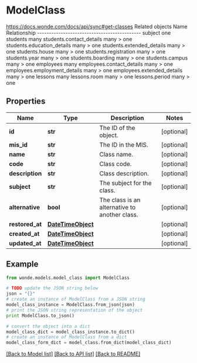 # ModelClass

https://docs.wonde.com/docs/api/sync#get-classes Related objects Name                            Relationship -------------------------------------------- subject                         one students                        many students.contact_details        many > one students.education_details      many > one students.extended_details       many > one students.house                  many > one students.registration           many > one students.year                   many > one students.boarding               many > one students.campus                 many > one employees                       many employees.contact_details       many > one employees.employment_details    many > one employees.extended_details      many > one lessons                         many lessons.room                    many > one lessons.period                  many > one 

## Properties
Name | Type | Description | Notes
------------ | ------------- | ------------- | -------------
**id** | **str** | The ID of the object. | [optional] 
**mis_id** | **str** | The ID in the MIS. | [optional] 
**name** | **str** | Class name. | [optional] 
**code** | **str** | Class code. | [optional] 
**description** | **str** | Class description. | [optional] 
**subject** | **str** | The subject for the class. | [optional] 
**alternative** | **bool** | The class is an alternative to another class. | [optional] 
**restored_at** | [**DateTimeObject**](DateTimeObject.md) |  | [optional] 
**created_at** | [**DateTimeObject**](DateTimeObject.md) |  | [optional] 
**updated_at** | [**DateTimeObject**](DateTimeObject.md) |  | [optional] 

## Example

```python
from wonde.models.model_class import ModelClass

# TODO update the JSON string below
json = "{}"
# create an instance of ModelClass from a JSON string
model_class_instance = ModelClass.from_json(json)
# print the JSON string representation of the object
print ModelClass.to_json()

# convert the object into a dict
model_class_dict = model_class_instance.to_dict()
# create an instance of ModelClass from a dict
model_class_form_dict = model_class.from_dict(model_class_dict)
```
[[Back to Model list]](../README.md#documentation-for-models) [[Back to API list]](../README.md#documentation-for-api-endpoints) [[Back to README]](../README.md)


